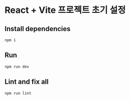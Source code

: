 # React + Vite 프로젝트 초기 설정

## Install dependencies

```
npm i
```

## Run

```
npm run dev
```

## Lint and fix all

```
npm run lint
```
